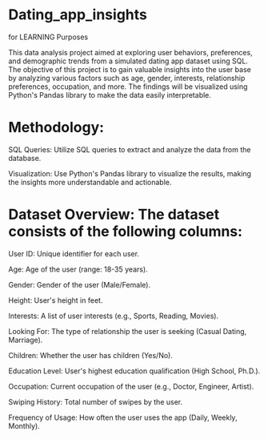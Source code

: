 # Dating_app_insights

for LEARNING Purposes

This data analysis project aimed at exploring user behaviors, preferences, and demographic trends from a simulated dating app dataset using SQL. The objective of this project is to gain valuable insights into the user base by analyzing various factors such as age, gender, interests, relationship preferences, occupation, and more. The findings will be visualized using Python's Pandas library to make the data easily interpretable.

# Methodology:

SQL Queries: Utilize SQL queries to extract and analyze the data from the database.

Visualization: Use Python's Pandas library to visualize the results, making the insights more understandable and actionable.


# Dataset Overview: The dataset consists of the following columns:

User ID: Unique identifier for each user.

Age: Age of the user (range: 18-35 years).

Gender: Gender of the user (Male/Female).

Height: User's height in feet.

Interests: A list of user interests (e.g., Sports, Reading, Movies).

Looking For: The type of relationship the user is seeking (Casual Dating, Marriage).

Children: Whether the user has children (Yes/No).

Education Level: User's highest education qualification (High School, Ph.D.).

Occupation: Current occupation of the user (e.g., Doctor, Engineer, Artist).

Swiping History: Total number of swipes by the user.

Frequency of Usage: How often the user uses the app (Daily, Weekly, Monthly).
